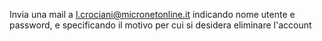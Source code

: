 Invia una mail a l.crociani@micronetonline.it indicando nome utente e password, e specificando il motivo per cui si desidera eliminare l'account
